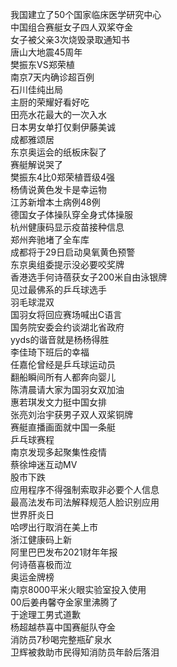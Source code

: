 我国建立了50个国家临床医学研究中心  
中国组合赛艇女子四人双桨夺金  
女子被父亲3次烧毁录取通知书  
唐山大地震45周年  
樊振东VS郑荣植  
南京7天内确诊超百例  
石川佳纯出局  
主厨的荣耀好看好吃  
田亮水花最大的一次入水  
日本男女单打仅剩伊藤美诚  
成都雅颂居  
东京奥运会的纸板床裂了  
赛艇解说哭了  
樊振东4比0郑荣植晋级4强  
杨倩说黄色发卡是幸运物  
江苏新增本土病例48例  
德国女子体操队穿全身式体操服  
杭州健康码显示疫苗接种信息  
郑州奔驰堵了全车库  
成都将于29日启动臭氧黄色预警  
东京奥组委提示没必要咬奖牌  
香港选手何诗蓓获女子200米自由泳银牌  
见过最佛系的乒乓球选手  
羽毛球混双  
国羽女将回应赛场喊出C语言  
国务院安委会约谈湖北省政府  
yyds的谐音就是杨杨得胜  
李佳琦下班后的幸福  
任嘉伦曾经是乒乓球运动员  
翻船瞬间所有人都奔向婴儿  
陈清晨请大家为国羽女双加油  
惠若琪发文力挺中国女排  
张亮刘治宇获男子双人双桨铜牌  
赛艇直播画面就中国一条艇  
乒乓球赛程  
南京发现多起聚集性疫情  
蔡徐坤迷互动MV  
股市下跌  
应用程序不得强制索取非必要个人信息  
最高法发布司法解释规范人脸识别应用  
世界肝炎日  
哈啰出行取消在美上市  
浙江健康码上新  
阿里巴巴发布2021财年年报  
何诗蓓喜极而泣  
奥运金牌榜  
南京8000平米火眼实验室投入使用  
00后姜冉馨夺金家里沸腾了  
于途理工男式道歉  
杨超越恭喜中国赛艇队夺金  
消防员7秒喝完整瓶矿泉水  
卫辉被救助市民得知消防员年龄后落泪  
